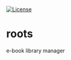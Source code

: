 [![License](http://img.shields.io/badge/License-Apache%202.0-green.svg)](http://www.apache.org/licenses/LICENSE-2.0.txt)

roots
=====

e-book library manager
